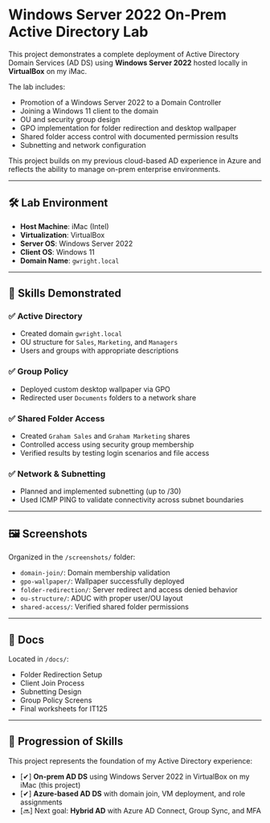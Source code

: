 # Windows Server 2022 On-Prem Active Directory Lab

This project demonstrates a complete deployment of Active Directory Domain Services (AD DS) using **Windows Server 2022** hosted locally in **VirtualBox** on my iMac.

The lab includes:
- Promotion of a Windows Server 2022 to a Domain Controller
- Joining a Windows 11 client to the domain
- OU and security group design
- GPO implementation for folder redirection and desktop wallpaper
- Shared folder access control with documented permission results
- Subnetting and network configuration

This project builds on my previous cloud-based AD experience in Azure and reflects the ability to manage on-prem enterprise environments.

---

## 🛠️ Lab Environment

- **Host Machine**: iMac (Intel)
- **Virtualization**: VirtualBox
- **Server OS**: Windows Server 2022
- **Client OS**: Windows 11
- **Domain Name**: `gwright.local`

---

## 📘 Skills Demonstrated

### ✅ Active Directory
- Created domain `gwright.local`
- OU structure for `Sales`, `Marketing`, and `Managers`
- Users and groups with appropriate descriptions

### ✅ Group Policy
- Deployed custom desktop wallpaper via GPO
- Redirected user `Documents` folders to a network share

### ✅ Shared Folder Access
- Created `Graham Sales` and `Graham Marketing` shares
- Controlled access using security group membership
- Verified results by testing login scenarios and file access

### ✅ Network & Subnetting
- Planned and implemented subnetting (up to /30)
- Used ICMP PING to validate connectivity across subnet boundaries

---

## 🖼️ Screenshots

Organized in the `/screenshots/` folder:
- `domain-join/`: Domain membership validation
- `gpo-wallpaper/`: Wallpaper successfully deployed
- `folder-redirection/`: Server redirect and access denied behavior
- `ou-structure/`: ADUC with proper user/OU layout
- `shared-access/`: Verified shared folder permissions

---

## 📄 Docs

Located in `/docs/`:
- Folder Redirection Setup
- Client Join Process
- Subnetting Design
- Group Policy Screens
- Final worksheets for IT125

---

## 🔄 Progression of Skills

This project represents the foundation of my Active Directory experience:

- [✔] **On-prem AD DS** using Windows Server 2022 in VirtualBox on my iMac (this project)
- [✔] **Azure-based AD DS** with domain join, VM deployment, and role assignments
- [🔜] Next goal: **Hybrid AD** with Azure AD Connect, Group Sync, and MFA

